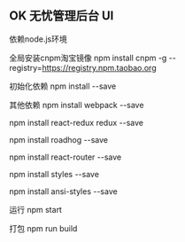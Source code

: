 ## OK 无忧管理后台 UI


依赖node.js环境

全局安装cnpm淘宝镜像
npm install cnpm -g --registry=https://registry.npm.taobao.org

初始化依赖
npm install --save

其他依赖
npm install webpack --save

npm install react-redux redux --save

npm install roadhog --save

npm install react-router --save

npm install styles --save

npm install ansi-styles --save

运行
npm start

打包
npm run build


